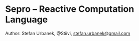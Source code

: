 Sepro – Reactive Computation Language
=====================================

Author: Stefan Urbanek, @Stiivi, <stefan.urbanek@gmail.com>